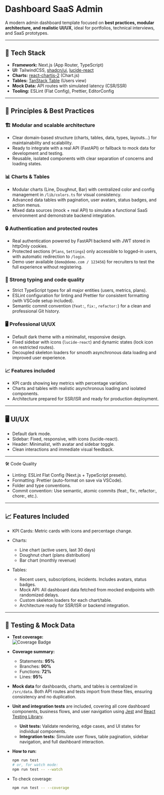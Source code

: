 # Dashboard SaaS Admin

A modern admin dashboard template focused on **best practices, modular architecture, and realistic UI/UX**, ideal for portfolios, technical interviews, and SaaS prototypes.

---

## 🚀 Tech Stack

- **Framework:** Next.js (App Router, TypeScript)
- **UI:** TailwindCSS, [shadcn/ui](https://ui.shadcn.com/), [lucide-react](https://lucide.dev/)
- **Charts:** [react-chartjs-2](https://react-chartjs-2.js.org/) (Chart.js)
- **Tables:** [TanStack Table](https://tanstack.com/table/v8) (Users view)
- **Mock Data:** API routes with simulated latency (CSR/SSR)
- **Tooling:** ESLint (Flat Config), Prettier, EditorConfig

---

## 🎯 Principles & Best Practices

### 🏗️ Modular and scalable architecture
- Clear domain-based structure (charts, tables, data, types, layouts…) for maintainability and scalability.
- Ready to integrate with a real API (FastAPI) or fallback to mock data for development and testing.
- Reusable, isolated components with clear separation of concerns and loading states.

### 📊 Charts & Tables
- Modular charts (Line, Doughnut, Bar) with centralized color and config management in `/lib/colors.ts` for visual consistency.
- Advanced data tables with pagination, user avatars, status badges, and action menus.
- Mixed data sources (mock + real API) to simulate a functional SaaS environment and demonstrate backend integration.

### 🔒 Authentication and protected routes
- Real authentication powered by FastAPI backend with JWT stored in httpOnly cookies.
- Protected sections (`Plans`, `Settings`) only accessible to logged-in users, with automatic redirection to `/login`.
- Demo user available (`demo@demo.com / 123456`) for recruiters to test the full experience without registering.

### 🧠 Strong typing and code quality
- Strict TypeScript types for all major entities (users, metrics, plans).
- ESLint configuration for linting and Prettier for consistent formatting (with VSCode setup included).
- Semantic commit convention (`feat:`, `fix:`, `refactor:`) for a clean and professional Git history.

### 🖥️ Professional UI/UX
- Default dark theme with a minimalist, responsive design.
- Fixed sidebar with icons (`lucide-react`) and dynamic states (lock icon on restricted routes).
- Decoupled skeleton loaders for smooth asynchronous data loading and improved user experience.

### 📈 Features included
- KPI cards showing key metrics with percentage variation.
- Charts and tables with realistic asynchronous loading and isolated components.
- Architecture prepared for SSR/ISR and ready for production deployment.


---

## 🖥️ UI/UX

- Default dark mode.
- Sidebar: Fixed, responsive, with icons (lucide-react).
- Header: Minimalist, with avatar and sidebar toggle.
- Clean interactions and immediate visual feedback.

---

🛠️ Code Quality

- Linting: ESLint Flat Config (Next.js + TypeScript presets).
- Formatting: Prettier (auto-format on save via VSCode).
- Folder and type conventions.
- Commit convention: Use semantic, atomic commits (feat:, fix:, refactor:, chore:, etc.).

---

## 📈 Features Included

- KPI Cards: Metric cards with icons and percentage change.

- Charts:
  - Line chart (active users, last 30 days)
  - Doughnut chart (plans distribution)
  - Bar chart (monthly revenue)

- Tables:
  - Recent users, subscriptions, incidents. Includes avatars, status badges.
  - Mock API: All dashboard data fetched from mocked endpoints with randomized delays.
  - Custom skeleton loaders for each chart/table.
  - Architecture ready for SSR/ISR or backend integration.
 
---

## 🧪 Testing & Mock Data

- **Test coverage:**  
  ![Coverage Badge](https://img.shields.io/badge/coverage-94%25-brightgreen)
- **Coverage summary:**  
  - Statements: **95%**
  - Branches: **90%**
  - Functions: **72%**
  - Lines: **95%**

- **Mock data** for dashboards, charts, and tables is centralized in `/src/data`. Both API routes and tests import from these files, ensuring consistency and no duplication.
- **Unit and integration tests** are included, covering all core dashboard components, business flows, and user navigation using [Jest](https://jestjs.io/) and [React Testing Library](https://testing-library.com/).
    - **Unit tests:** Validate rendering, edge cases, and UI states for individual components.
    - **Integration tests:** Simulate user flows, table pagination, sidebar navigation, and full dashboard interaction.
- **How to run:**
    ```bash
    npm run test
    # or, for watch mode:
    npm run test -- --watch
    ```
- To check coverage:
    ```bash
    npm run test -- --coverage
    ```



